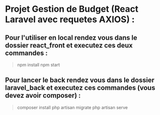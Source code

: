 # Projet Gestion de Budget (React Laravel avec requetes AXIOS) :

## Pour l'utiliser en local rendez vous dans le dossier react_front et executez ces deux commandes : 

>npm install
>npm start

## Pour lancer le back rendez vous dans le dossier laravel_back et executez ces commandes (vous devez avoir composer) : 

>composer install
>php artisan migrate
>php artisan serve
